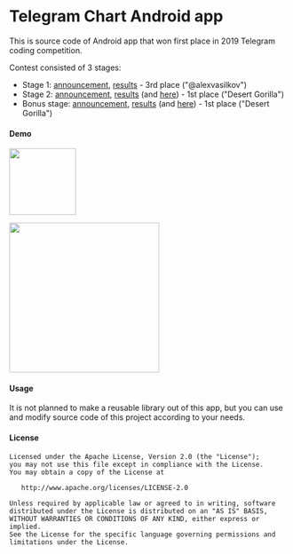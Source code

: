 # Telegram Chart Android app

This is source code of Android app that won first place in 2019 Telegram coding competition.

Contest consisted of 3 stages:
* Stage 1: [announcement](https://t.me/s/contest/6), [results](https://t.me/s/contest/23) - 3rd place ("@alexvasilkov")
* Stage 2: [announcement](https://t.me/s/contest/59), [results](https://t.me/s/contest/79) (and [here](https://contest.com/chart-android)) - 1st place ("Desert Gorilla")
* Bonus stage: [announcement](https://t.me/s/contest/92), [results](https://t.me/s/contest/99) (and [here](https://contest.com/telegram-fixes)) - 1st place ("Desert Gorilla")

#### Demo ####

[<img src="https://www.youtube.com/yt/about/media/images/brand-resources/logos/YouTube-logo-full_color_light.svg" width="120">](https://youtu.be/q-s6q2hRFmQ "")

[<img src="https://github.com/alexvasilkov/TelegramChart/raw/master/app/art/demo.gif" width="270">](https://youtu.be/q-s6q2hRFmQ)

#### Usage ####

It is not planned to make a reusable library out of this app, but you can use and modify source code of this project according to your needs.

#### License ####

    Licensed under the Apache License, Version 2.0 (the "License");
    you may not use this file except in compliance with the License.
    You may obtain a copy of the License at

       http://www.apache.org/licenses/LICENSE-2.0

    Unless required by applicable law or agreed to in writing, software
    distributed under the License is distributed on an "AS IS" BASIS,
    WITHOUT WARRANTIES OR CONDITIONS OF ANY KIND, either express or implied.
    See the License for the specific language governing permissions and
    limitations under the License.
